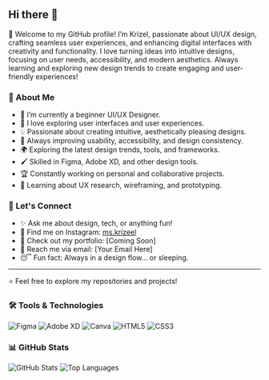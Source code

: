 ## Hi there 👋

🦋 Welcome to my GitHub profile! I’m Krizel, passionate about UI/UX design, crafting seamless user experiences, and enhancing digital interfaces with creativity and functionality. I love turning ideas into intuitive designs, focusing on user needs, accessibility, and modern aesthetics. Always learning and exploring new design trends to create engaging and user-friendly experiences!


### 🦋 About Me
- 🦋 I’m currently a beginner UI/UX Designer.
- 🎨 I love exploring user interfaces and user experiences.
- 💡 Passionate about creating intuitive, aesthetically pleasing designs.
- 🔧 Always improving usability, accessibility, and design consistency.
- 🌍 Exploring the latest design trends, tools, and frameworks.
- 🖌️ Skilled in Figma, Adobe XD, and other design tools.
- 🏆 Constantly working on personal and collaborative projects.
- 📝 Learning about UX research, wireframing, and prototyping.

### 🚀 Let's Connect
- ✨ Ask me about design, tech, or anything fun!
- 📲 Find me on Instagram: [ms.krizeel](https://www.instagram.com/ms.krizeel)
- 💼 Check out my portfolio: [Coming Soon]
- 📨 Reach me via email: [Your Email Here]
- 😴 Fun fact: Always in a design flow… or sleeping. 

---
⭐️ Feel free to explore my repositories and projects!

### 🛠️ Tools & Technologies
![Figma](https://img.shields.io/badge/Figma-FF7262?style=for-the-badge&logo=figma&logoColor=white)
![Adobe XD](https://img.shields.io/badge/Adobe%20XD-470137?style=for-the-badge&logo=adobe-xd&logoColor=white)
![Canva](https://img.shields.io/badge/Canva-00C4CC?style=for-the-badge&logo=canva&logoColor=white)
![HTML5](https://img.shields.io/badge/HTML5-E34F26?style=for-the-badge&logo=html5&logoColor=white)
![CSS3](https://img.shields.io/badge/CSS3-1572B6?style=for-the-badge&logo=css3&logoColor=white)

### 📊 GitHub Stats
![GitHub Stats](https://github-readme-stats.vercel.app/api?username=your-username&show_icons=true&theme=radical)
![Top Languages](https://github-readme-stats.vercel.app/api/top-langs/?username=your-username&layout=compact&theme=radical)
